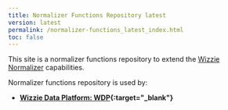 ```yaml
---
title: Normalizer Functions Repository latest
version: latest
permalink: /normalizer-functions_latest_index.html
toc: false
---
```


This site is a normalizer functions repository to extend the [Wizzie Normalizer](/normalizer_latest_index.html) capabilities.

Normalizer functions repository is used by:

* **[Wizzie Data Platform: WDP](https://wizzie.io/what-is-wizzie/#platform){:target="_blank"}**
